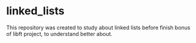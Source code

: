 # linked_lists
This repository was created to study about linked lists before finish bonus of libft project, to understand better about.
